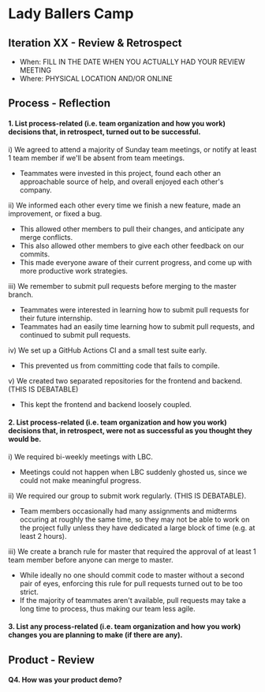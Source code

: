 # Lady Ballers Camp

 <!-- > _Note:_ This document is meant to be written during (or shortly after) your review meeting, which should happen fairly close to the due date.      
 >      
 > _Suggestion:_ Have your review meeting a day or two before the due date. This way you will have some time to go over (and edit) this document, and all team members should have a chance to make their contribution. -->


## Iteration XX - Review & Retrospect

 * When: FILL IN THE DATE WHEN YOU ACTUALLY HAD YOUR REVIEW MEETING
 * Where: PHYSICAL LOCATION AND/OR ONLINE

## Process - Reflection


#### 1. List **process-related** (i.e. team organization and how you work) decisions that, in retrospect, turned out to be successful.
 <!-- * 2 - 4 decisions.
 * Ordered from most to least important.
 * Explain why (i.e. give a supporting argument) you consider a decision to be successful.
 * Feel free to refer/link to process artifact(s). -->


i) We agreed to attend a majority of Sunday team meetings, or notify at least 1 team member if we'll be absent from team meetings.
- Teammates were invested in this project, found each other an approachable source of help, and overall enjoyed each other's company.

ii) We informed each other every time we finish a new feature, made an improvement, or fixed a bug.
- This allowed other members to pull their changes, and anticipate any merge conflicts.
- This also allowed other members to give each other feedback on our commits.
- This made everyone aware of their current progress, and come up with more productive work strategies.

iii) We remember to submit pull requests before merging to the master branch.
- Teammates were interested in learning how to submit pull requests for their future internship.
- Teammates had an easily time learning how to submit pull requests, and continued to submit pull requests.

iv) We set up a GitHub Actions CI and a small test suite early.
- This prevented us from committing code that fails to compile.

v) We created two separated repositories for the frontend and backend. (THIS IS DEBATABLE)
- This kept the frontend and backend loosely coupled.

#### 2. List **process-related** (i.e. team organization and how you work) decisions that, in retrospect, were not as successful as you thought they would be.
 <!-- * 2 - 4 decisions.
 * Ordered from most to least important.
 * Explain why (i.e. give a supporting argument) you consider a decision to be unsuccessful.
 * Feel free to refer/link to process artifact(s). -->


i) We required bi-weekly meetings with LBC.
- Meetings could not happen when LBC suddenly ghosted us, since we could not make meaningful progress.

ii) We required our group to submit work regularly. (THIS IS DEBATABLE).
- Team members occasionally had many assignments and midterms occuring at roughly the same time, so they may not be able to work on the project fully unless they have dedicated a large block of time (e.g. at least 2 hours).

iii) We create a branch rule for master that required the approval of at least 1 team member before anyone can merge to master.
-  While ideally no one should commit code to master without a second pair of eyes, enforcing this rule for pull requests turned out to be too strict.
- If the majority of teammates aren't available, pull requests may take a long time to process, thus making our team less agile.


#### 3. List any **process-related** (i.e. team organization and how you work) changes you are planning to make (if there are any).
 <!-- * Ordered from most to least important.
 * Explain why you are making a change. -->

## Product - Review

#### Q4. How was your product demo?
 <!-- * How did you prepare your demo?
 * What did you manage to demo to your partner?
 * Did your partner accept the features?
 * Were there change requests?
 * What did you learn from the demo from either a process or product perspective?
 * *This section will be marked very leniently so keep it brief and just make sure the points are addressed* -->